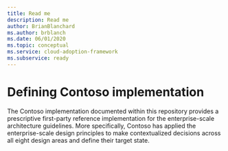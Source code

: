 ```yaml
---
title: Read me
description: Read me
author: BrianBlanchard
ms.author: brblanch
ms.date: 06/01/2020
ms.topic: conceptual
ms.service: cloud-adoption-framework
ms.subservice: ready
---
```


# Defining Contoso implementation

The Contoso implementation documented within this repository provides a prescriptive first-party reference implementation for the enterprise-scale architecture guidelines. More specifically, Contoso has applied the enterprise-scale design principles to make contextualized decisions across all eight design areas and define their target state.
